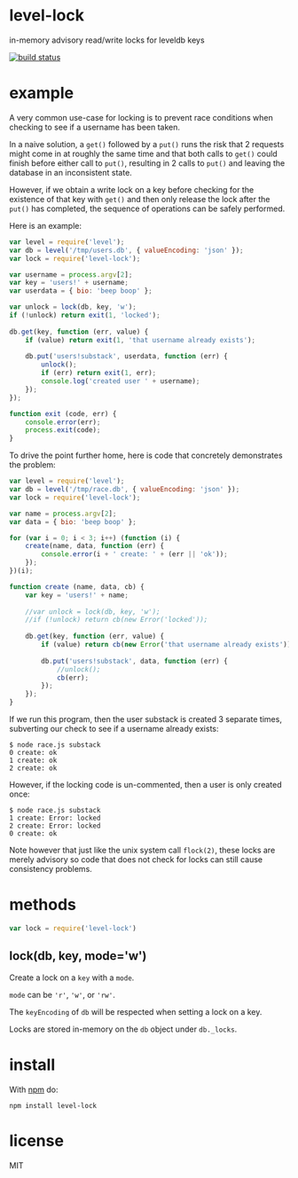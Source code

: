 # level-lock

in-memory advisory read/write locks for leveldb keys

[![build status](https://secure.travis-ci.org/substack/level-lock.png)](http://travis-ci.org/substack/level-lock)

# example

A very common use-case for locking is to prevent race conditions when checking
to see if a username has been taken.

In a naive solution, a `get()` followed by a `put()` runs the risk that 2
requests might come in at roughly the same time and that both calls to `get()`
could finish before either call to `put()`, resulting in 2 calls to `put()` and
leaving the database in an inconsistent state.

However, if we obtain a write lock on a key before checking for the existence of
that key with `get()` and then only release the lock after the `put()` has
completed, the sequence of operations can be safely performed.

Here is an example:

``` js
var level = require('level');
var db = level('/tmp/users.db', { valueEncoding: 'json' });
var lock = require('level-lock');

var username = process.argv[2];
var key = 'users!' + username;
var userdata = { bio: 'beep boop' };

var unlock = lock(db, key, 'w');
if (!unlock) return exit(1, 'locked');
 
db.get(key, function (err, value) {
    if (value) return exit(1, 'that username already exists');
    
    db.put('users!substack', userdata, function (err) {
        unlock();
        if (err) return exit(1, err);
        console.log('created user ' + username);
    });
});

function exit (code, err) {
    console.error(err);
    process.exit(code);
}
```

To drive the point further home, here is code that concretely demonstrates the
problem:

``` js
var level = require('level');
var db = level('/tmp/race.db', { valueEncoding: 'json' });
var lock = require('level-lock');

var name = process.argv[2];
var data = { bio: 'beep boop' };

for (var i = 0; i < 3; i++) (function (i) {
    create(name, data, function (err) {
        console.error(i + ' create: ' + (err || 'ok'));
    });
})(i);

function create (name, data, cb) {
    var key = 'users!' + name;
    
    //var unlock = lock(db, key, 'w');
    //if (!unlock) return cb(new Error('locked'));
    
    db.get(key, function (err, value) {
        if (value) return cb(new Error('that username already exists'));
        
        db.put('users!substack', data, function (err) {
            //unlock();
            cb(err);
        });
    });
}
```

If we run this program, then the user substack is created 3 separate times,
subverting our check to see if a username already exists:

```
$ node race.js substack
0 create: ok
1 create: ok
2 create: ok
```

However, if the locking code is un-commented, then a user is only created once:

```
$ node race.js substack
1 create: Error: locked
2 create: Error: locked
0 create: ok
```

Note however that just like the unix system call `flock(2)`, these locks are
merely advisory so code that does not check for locks can still cause
consistency problems.

# methods

``` js
var lock = require('level-lock')
```

## lock(db, key, mode='w')

Create a lock on a `key` with a `mode`.

`mode` can be `'r'`, `'w'`, or `'rw'`.

The `keyEncoding` of `db` will be respected when setting a lock on a key.

Locks are stored in-memory on the `db` object under `db._locks`.

# install

With [npm](https://npmjs.org) do:

```
npm install level-lock
```

# license

MIT
